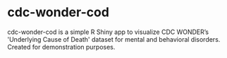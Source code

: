 # cdc-wonder-cod

cdc-wonder-cod is a simple R Shiny app to visualize CDC WONDER’s 'Underlying Cause of Death' dataset for mental and behavioral disorders. Created for demonstration purposes.

